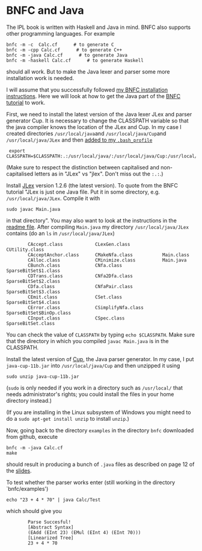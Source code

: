 # BNFC and Java

The IPL book is written with Haskell and Java in mind. BNFC also supports other programming languages. For example

    bnfc -m -c  Calc.cf      # to generate C
    bnfc -m -cpp Calc.cf      # to generate C++
    bnfc -m -java Calc.cf      # to generate Java
    bnfc -m -haskell Calc.cf      # to generate Haskell
    
should all work. But to make the Java lexer and parser some more installation work is needed.

I will assume that you successfully followed [my BNFC installation instructions](https://github.com/alexhkurz/compiler-construction/blob/master/BNFC-installation.md). Here we will look at how to get the 
Java part of the [BNFC tutorial](http://bnfc.digitalgrammars.com/tutorial/bnfc-tutorial.html) to work.

First, we need to install the latest version of the Java lexer JLex and parser generator Cup. It is necessary to change the CLASSPATH variable so that the java compiler knows the location of the JLex and Cup. In my case I created directories `/usr/local/java`and `/usr/local/java/Cup`and `/usr/local/java/JLex` and then [added to my `.bash_profile`](https://github.com/alexhkurz/compiler-construction/blob/master/PATH.md)

     export CLASSPATH=$CLASSPATH:.:/usr/local/java/:/usr/local/java/Cup:/usr/local/java/JLex
     
(Make sure to respect the distinction between capitalised and non-capitalised letters as in "JLex" vs "jlex". Don't miss out the `:.:`.)

Install [JLex](http://www.cs.princeton.edu/~appel/modern/java/JLex/) version 1.2.6 (the latest version). To quote from the BNFC tutorial "JLex is just one Java file. Put it in some directory, e.g. `/usr/local/java/JLex`. Compile it with 

    sudo javac Main.java 
    
in that directory". You may also want to look at the instructions in the [readme file](http://www.cs.princeton.edu/~appel/modern/java/JLex/current/README). After compiling `Main.java` my directory `/usr/local/java/JLex` contains (do an `ls` in `/usr/local/java/JLex`)

            CAccept.class            CLexGen.class            CUtility.class
            CAcceptAnchor.class      CMakeNfa.class           Main.class
            CAlloc.class             CMinimize.class          Main.java
            CBunch.class             CNfa.class               SparseBitSet$1.class
            CDTrans.class            CNfa2Dfa.class           SparseBitSet$2.class
            CDfa.class               CNfaPair.class           SparseBitSet$3.class
            CEmit.class              CSet.class               SparseBitSet$4.class
            CError.class             CSimplifyNfa.class       SparseBitSet$BinOp.class
            CInput.class             CSpec.class              SparseBitSet.class

You can check the value of `CLASSPATH` by typing `echo $CLASSPATH`. Make sure that the directory in which you compiled `javac Main.java` is in the CLASSPATH.

Install the latest version of [Cup](http://www2.cs.tum.edu/projects/cup/), the Java parser generator. In my case, I put `java-cup-11b.jar` into `/usr/local/java/Cup` and then unzipped it using 

    sudo unzip java-cup-11b.jar
    
(`sudo` is only needed if you work in a directory such as `/usr/local/` that needs administrator's rights; you could install the files in your home directory instead.)

(If you are installing in the Linux subsystem of Windows you might need to do a `sudo apt-get install unzip` to install `unzip`.)

Now, going back to the directory `examples` in the directory `bnfc` downloaded from github, execute

    bnfc -m -java Calc.cf
    make
 
should result in producing a bunch of `.java` files as described on page 12 of the [slides](http://www.grammaticalframework.org/ipl-book/slides/2-slides-ipl-book.pdf).

To test whether the parser works enter (still working in the directory `bnfc/examples')

    echo "23 + 4 * 70" | java Calc/Test 
        
which should give you 

            Parse Succesful!
            [Abstract Syntax]
            (EAdd (EInt 23) (EMul (EInt 4) (EInt 70))) 
            [Linearized Tree]
            23 + 4 * 70





   
